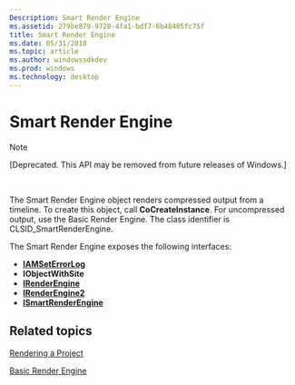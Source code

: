 ```yaml
---
Description: Smart Render Engine
ms.assetid: 279be879-9728-4fa1-bdf7-6b48485fc75f
title: Smart Render Engine
ms.date: 05/31/2018
ms.topic: article
ms.author: windowssdkdev
ms.prod: windows
ms.technology: desktop
---
```


# Smart Render Engine

> [!Note]  
> \[Deprecated. This API may be removed from future releases of Windows.\]

 

The Smart Render Engine object renders compressed output from a timeline. To create this object, call **CoCreateInstance**. For uncompressed output, use the Basic Render Engine. The class identifier is CLSID\_SmartRenderEngine.

The Smart Render Engine exposes the following interfaces:

-   [**IAMSetErrorLog**](iamseterrorlog.md)
-   **IObjectWithSite**
-   [**IRenderEngine**](irenderengine.md)
-   [**IRenderEngine2**](irenderengine2.md)
-   [**ISmartRenderEngine**](ismartrenderengine.md)

## Related topics

<dl> <dt>

[Rendering a Project](rendering-a-project.md)
</dt> <dt>

[Basic Render Engine](basic-render-engine.md)
</dt> </dl>

 

 



